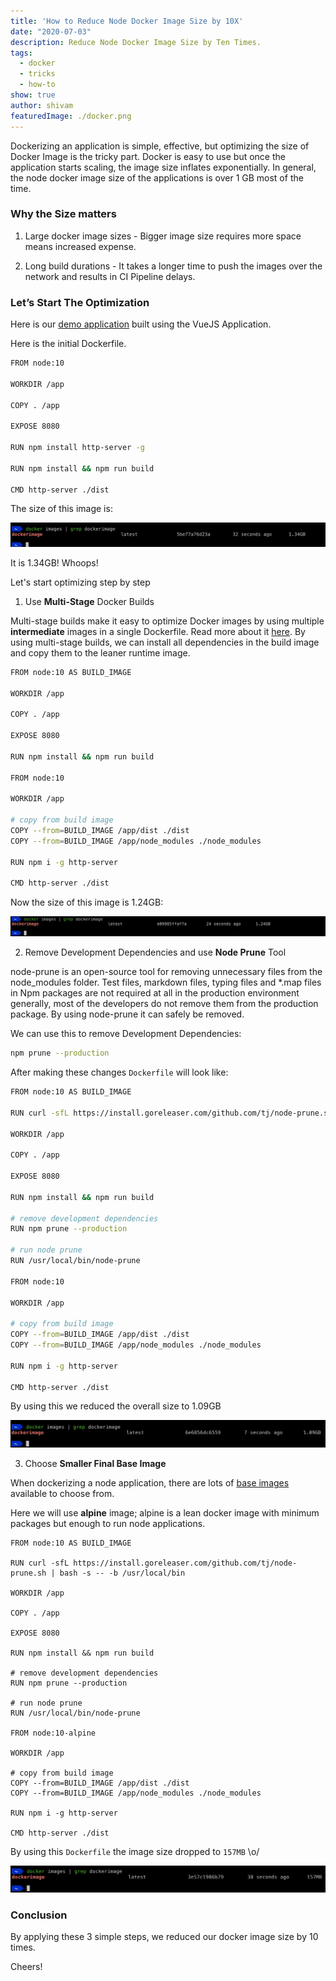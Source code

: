 ```yaml
---
title: 'How to Reduce Node Docker Image Size by 10X'
date: "2020-07-03"
description: Reduce Node Docker Image Size by Ten Times.
tags:
  - docker
  - tricks
  - how-to
show: true
author: shivam
featuredImage: ./docker.png
---
```


Dockerizing an application is simple, effective, but optimizing the size of Docker Image is the tricky part. Docker is easy to use but once the application starts scaling, the image size inflates exponentially. In general, the node docker image size of the applications is over 1 GB most of the time.

### Why the Size matters

1. Large docker image sizes - Bigger image size requires more space means increased expense.

2. Long build durations - It takes a longer time to push the images over the network and results in CI Pipeline delays.

### Let’s Start The Optimization

Here is our [demo application](https://github.com/championshuttler/fluentbit-dashboard) built using the VueJS Application. 

Here is the initial Dockerfile.

```BASH
FROM node:10

WORKDIR /app

COPY . /app

EXPOSE 8080

RUN npm install http-server -g

RUN npm install && npm run build

CMD http-server ./dist
```

The size of this image is:

![docker1](./docker1.png)

It is 1.34GB! Whoops!

Let's start optimizing step by step

1) Use **Multi-Stage** Docker Builds

Multi-stage builds make it easy to optimize Docker images by using multiple **intermediate** images in a single Dockerfile. Read more about it [here](https://docs.docker.com/develop/develop-images/multistage-build/). By using multi-stage builds, we can install all dependencies in the build image and copy them to the leaner runtime image.

```BASH
FROM node:10 AS BUILD_IMAGE

WORKDIR /app

COPY . /app

EXPOSE 8080

RUN npm install && npm run build

FROM node:10

WORKDIR /app

# copy from build image
COPY --from=BUILD_IMAGE /app/dist ./dist
COPY --from=BUILD_IMAGE /app/node_modules ./node_modules

RUN npm i -g http-server

CMD http-server ./dist
```

Now the size of this image is 1.24GB:

![docker2](./docker2.png)

2) Remove Development Dependencies and use **Node Prune** Tool

node-prune is an open-source tool for removing unnecessary files from the node_modules folder. Test files, markdown files, typing files and *.map files in Npm packages are not required at all in the production environment generally, most of the developers do not remove them from the production package. By using node-prune it can safely be removed.

We can use this to remove Development Dependencies:

```BASH
npm prune --production
```

After making these changes `Dockerfile` will look like:

```BASH
FROM node:10 AS BUILD_IMAGE

RUN curl -sfL https://install.goreleaser.com/github.com/tj/node-prune.sh | bash -s -- -b /usr/local/bin

WORKDIR /app

COPY . /app

EXPOSE 8080

RUN npm install && npm run build

# remove development dependencies
RUN npm prune --production

# run node prune
RUN /usr/local/bin/node-prune

FROM node:10

WORKDIR /app

# copy from build image
COPY --from=BUILD_IMAGE /app/dist ./dist
COPY --from=BUILD_IMAGE /app/node_modules ./node_modules

RUN npm i -g http-server

CMD http-server ./dist
```

By using this we reduced the overall size to 1.09GB

![docker3](./docker3.png)

3) Choose **Smaller Final Base Image**

When dockerizing a node application, there are lots of [base images](https://hub.docker.com/_/node/) available to choose from.

Here we will use **alpine** image; alpine is a lean docker image with minimum packages but enough to run node applications.

```console
FROM node:10 AS BUILD_IMAGE

RUN curl -sfL https://install.goreleaser.com/github.com/tj/node-prune.sh | bash -s -- -b /usr/local/bin

WORKDIR /app

COPY . /app

EXPOSE 8080

RUN npm install && npm run build

# remove development dependencies
RUN npm prune --production

# run node prune
RUN /usr/local/bin/node-prune

FROM node:10-alpine

WORKDIR /app

# copy from build image
COPY --from=BUILD_IMAGE /app/dist ./dist
COPY --from=BUILD_IMAGE /app/node_modules ./node_modules

RUN npm i -g http-server

CMD http-server ./dist
```

By using this `Dockerfile` the image size dropped to `157MB` \o/


![docker4](./docker4.png)

### Conclusion

By applying these 3 simple steps, we reduced our docker image size by 10 times.

Cheers!

